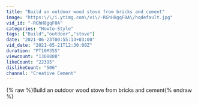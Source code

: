 ```yaml
---
title: "Build an outdoor wood stove from bricks and cement"
image: "https:\/\/i.ytimg.com\/vi\/-RGhH8gqF0A\/hqdefault.jpg"
vid_id: "-RGhH8gqF0A"
categories: "Howto-Style"
tags: ["Build","outdoor","stove"]
date: "2021-06-23T00:55:13+03:00"
vid_date: "2021-05-21T12:30:00Z"
duration: "PT10M35S"
viewcount: "1308888"
likeCount: "22395"
dislikeCount: "506"
channel: "Creative Cement"
---
```

{% raw %}Build an outdoor wood stove from bricks and cement{% endraw %}

